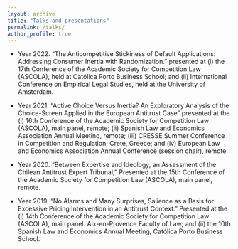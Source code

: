 ```yaml
---
layout: archive
title: "Talks and presentations"
permalink: /talks/
author_profile: true
---
```


* Year 2022. “The Anticompetitive Stickiness of Default Applications: Addressing Consumer Inertia with Randomization.” presented at (i) the 17th Conference of the Academic Society for Competition Law (ASCOLA), held at Católica Porto Business School; and (ii) International Conference on Empirical Legal Studies, held at the University of Amsterdam.

* Year 2021. “Active Choice Versus Inertia? An Exploratory Analysis of the Choice-Screen Applied in the European Antitrust Case” presented at the (i) 16th Conference of the Academic Society for Competition Law (ASCOLA), main panel, remote; (ii) Spanish Law and Economics Association Annual Meeting, remote; (iii) CRESSE Summer Conference in Competition and Regulation; Crete, Greece; and (iv) European Law and Economics Association Annual Conference (session chair), remote.

* Year 2020. “Between Expertise and Ideology, an Assessment of the Chilean Antitrust Expert Tribunal,” Presented at the 15th Conference of the Academic Society for Competition Law (ASCOLA), main panel, remote.

* Year 2019. “No Alarms and Many Surprises, Salience as a Basis for Excessive Pricing Intervention in an Antitrust Context.” Presented at the (i) 14th Conference of the Academic Society for Competition Law (ASCOLA), main panel. Aix-en-Provence Faculty of Law; and (ii) the 10th Spanish Law and Economics Annual Meeting, Católica Porto Business School.

